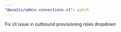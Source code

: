 ```yaml
---
"@wso2is/admin.connections.v1": patch
---
```


Fix UI issue in outbound provisioning roles dropdown
